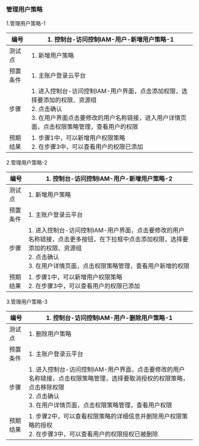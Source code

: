 ### 管理用户策略

1.管理用户策略-1

| 编号     | 1. 控制台-访问控制IAM-用户-新增用户策略-1                    |
| -------- | ------------------------------------------------------------ |
| 测试点   | 1. 新增用户策略                                              |
| 预置条件 | 1. 主账户登录云平台                                          |
| 步骤     | 1. 进入控制台-访问控制IAM-用户界面，点击添加权限，选择要添加的权限、资源组<br>2. 点击确认<br>3. 在用户界面点击要修改的用户名称链接，进入用户详情页面，点击权限策略管理，查看用户的权限 |
| 预期结果 | 1. 步骤1中，可以新增用户权限策略<br>2. 在步骤3中，可以查看用户的权限已添加 |

2.管理用户策略-2

| 编号     | 1. 控制台-访问控制IAM-用户-新增用户策略-2                    |
| -------- | ------------------------------------------------------------ |
| 测试点   | 1. 新增用户策略                                              |
| 预置条件 | 1. 主账户登录云平台                                          |
| 步骤     | 1. 进入控制台-访问控制IAM-用户界面，点击要修改的用户名称链接，点击更多按钮，在下拉框中点击添加权限，选择要添加的权限、资源组<br/>2. 点击确认<br/>3. 在用户详情页面，点击权限策略管理，查看用户新增的权限 |
| 预期结果 | 1. 步骤1中，可以新增用户权限策略<br>2. 在步骤3中，可以查看用户的权限已添加 |

3.管理用户策略-3

| 编号     | 1. 控制台-访问控制IAM-用户-删除用户策略-1                    |
| -------- | ------------------------------------------------------------ |
| 测试点   | 1. 删除用户策略                                              |
| 预置条件 | 1. 主账户登录云平台                                          |
| 步骤     | 1. 进入控制台-访问控制IAM-用户界面，点击要修改的用户名称链接，点击权限策略管理，选择要取消授权的权限策略，点击移除权限<br>2. 点击确认<br/>3. 在用户详情页面，点击权限策略管理，查看用户权限 |
| 预期结果 | 1. 步骤2中，可以查看权限策略的详细信息并删除用户权限策略的授权<br>2. 在步骤3中，可以查看用户的权限授权已被删除 |

